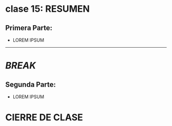 # clase 15: RESUMEN

## Primera Parte: 

- LOREM IPSUM

---
# *BREAK*

## Segunda Parte:

- LOREM IPSUM

# CIERRE DE CLASE

